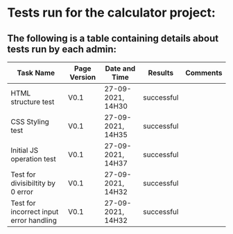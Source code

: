 # Tests run for the calculator project:
## The following is a table containing details about tests run by each admin:

| Task Name        | Page Version  | Date and Time     | Results|Comments                                |
| -------------    | ------------- | -------------     | -------|----------------------------------------|
| HTML structure test | V0.1          | 27-09-2021, 14H30 |successful |                                        |
| CSS Styling test| V0.1          | 27-09-2021, 14H35 |successful|                                        |
| Initial JS operation test            | V0.1          | 27-09-2021, 14H37 |successful|                                        | 
| Test for divisibiltity by 0 error| V0.1  | 27-09-2021, 14H32 |successful        |                                        |
| Test for incorrect input error handling| V0.1  | 27-09-2021, 14H32 |successful       |                                        |
